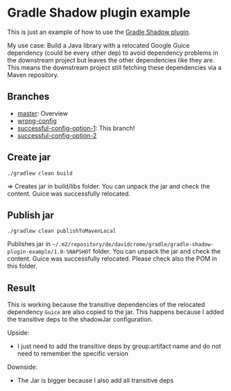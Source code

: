 # Gradle Shadow plugin example

This is just an example of how to use the [Gradle Shadow plugin](https://github.com/johnrengelman/shadow).

My use case: Build a Java library with a relocated Google Guice dependency (could be every other dep) to avoid
dependency problems in the downstream project but leaves the other dependencies like they are. This means the downstream
project still fetching these dependencies via a Maven repository.

## Branches

- [master](https://github.com/dacrome/gradle-shadow-plugin-example): Overview
- [wrong-config](https://github.com/dacrome/gradle-shadow-plugin-example/tree/wrong-config)
- [successful-config-option-1](https://github.com/dacrome/gradle-shadow-plugin-example/tree/successful-config-option-1): This branch!
- [successful-config-option-2](https://github.com/dacrome/gradle-shadow-plugin-example/tree/successful-config-option-2)

## Create jar

`./gradlew clean build`

=> Creates jar in build/libs folder. You can unpack the jar and check the content. Guice was successfully relocated.

## Publish jar

`./gradlew clean publishToMavenLocal`

Publishes jar in `~/.m2/repository/de/davidcrome/gradle/gradle-shadow-plugin-example/1.0-SNAPSHOT` folder. You can
unpack the jar and check the content. Guice was successfully relocated. Please check also the POM in this folder.

## Result

This is working because the transitive dependencies of the relocated dependency `Guice` are also copied to the jar.
This happens because I added the transitive deps to the shadowJar configuration.

Upside:
- I just need to add the transitive deps by group:artifact name and do not need to remember the specific version

Downside:
- The Jar is bigger because I also add all transitive deps
